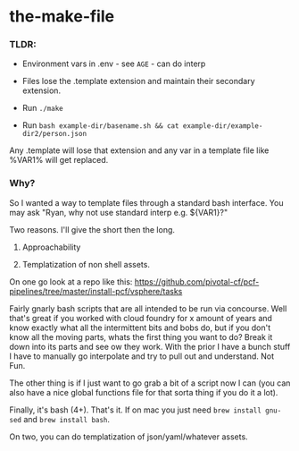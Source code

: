 # the-make-file
### TLDR:

* Environment vars in .env - see `AGE` - can do interp

* Files lose the .template extension and maintain their secondary extension.

* Run `./make`

* Run `bash example-dir/basename.sh && cat example-dir/example-dir2/person.json`

Any .template will lose that extension and any var in a template file like %VAR1% will get replaced.

### Why?

So I wanted a way to template files through a standard bash interface. You may ask "Ryan, why not use standard interp e.g. ${VAR1}?"

Two reasons. I'll give the short then the long.

1. Approachability

2. Templatization of non shell assets.  


On one go look at a repo like this:
https://github.com/pivotal-cf/pcf-pipelines/tree/master/install-pcf/vsphere/tasks

Fairly gnarly bash scripts that are all intended to be run via concourse. Well that's great if you worked with cloud foundry for x amount of years and know exactly what all the intermittent bits and bobs do, but if you don't know all the moving parts, whats the first thing you want to do? Break it down into its parts and see ow they work. With the prior I have a bunch stuff I have to manually go interpolate and try to pull out and understand. Not Fun.

The other thing is if I just want to go grab a bit of a script now I can (you can also have a nice global functions file for that sorta thing if you do it a lot).

Finally, it's bash (4+). That's it. If on mac you just need `brew install gnu-sed` and `brew install bash`.

On two, you can do templatization of json/yaml/whatever assets.
